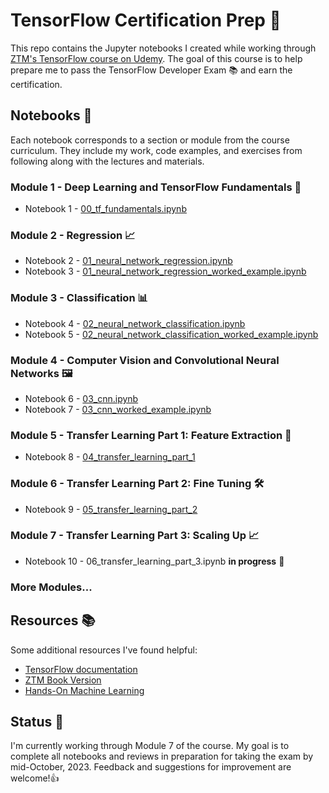 # TensorFlow Certification Prep 🚀
This repo contains the Jupyter notebooks I created while working through [ZTM's TensorFlow course on Udemy](https://www.udemy.com/course/tensorflow-developer-certificate-machine-learning-zero-to-mastery/). The goal of this course is to help prepare me to pass the TensorFlow Developer Exam 📚 and earn the certification.

## Notebooks 📔
Each notebook corresponds to a section or module from the course curriculum. They include my work, code examples, and exercises from following along with the lectures and materials.

### Module 1 - Deep Learning and TensorFlow Fundamentals 🧠
 - Notebook 1 - [00_tf_fundamentals.ipynb](https://github.com/vekoada/tensorflow-course/blob/main/00_tf_fundamentals.ipynb)
### Module 2 - Regression 📈
 - Notebook 2 - [01_neural_network_regression.ipynb](https://github.com/vekoada/tensorflow-course/blob/main/01_neural_network_regression.ipynb)
 - Notebook 3 - [01_neural_network_regression_worked_example.ipynb](https://github.com/vekoada/tensorflow-course/blob/main/01_neural_network_regression_worked_example.ipynb)
### Module 3 - Classification 📊
- Notebook 4 - [02_neural_network_classification.ipynb](https://github.com/vekoada/tensorflow-course/blob/main/02_neural_network_classification.ipynb)
- Notebook 5 - [02_neural_network_classification_worked_example.ipynb](https://github.com/vekoada/tensorflow-course/blob/main/02_neural_network_classification_worked_example.ipynb)
### Module 4 - Computer Vision and Convolutional Neural Networks 🖼️
 - Notebook 6 - [03_cnn.ipynb](https://github.com/vekoada/tensorflow-course/blob/main/03_cnn.ipynb)
 - Notebook 7 - [03_cnn_worked_example.ipynb](https://github.com/vekoada/tensorflow-course/blob/main/03_cnn_worked_example.ipynb)
### Module 5 - Transfer Learning Part 1: Feature Extraction 🔄
- Notebook 8 - [04_transfer_learning_part_1](https://github.com/vekoada/tensorflow-course/blob/main/04_transfer_learning_part_1.ipynb)
### Module 6 - Transfer Learning Part 2: Fine Tuning 🛠️
- Notebook 9 - [05_transfer_learning_part_2](https://github.com/vekoada/tensorflow-course/blob/main/05_transfer_learning_part_2_fine_tuning.ipynb) 
### Module 7 - Transfer Learning Part 3: Scaling Up 📈
- Notebook 10 - 06_transfer_learning_part_3.ipynb **in progress** 🚧
### More Modules...

## Resources 📚
Some additional resources I've found helpful:

- [TensorFlow documentation](https://www.tensorflow.org/guide)
- [ZTM Book Version](https://dev.mrdbourke.com/tensorflow-deep-learning/)
- [Hands-On Machine Learning](https://www.amazon.com/Hands-Machine-Learning-Scikit-Learn-TensorFlow/dp/1491962291/ref=sr_1_5?keywords=hands+on+machine+learning+with+scikit-learn+and+tensorflow+3&sr=8-5)

## Status 📅
I'm currently working through Module 7 of the course. My goal is to complete all notebooks and reviews in preparation for taking the exam by mid-October, 2023. Feedback and suggestions for improvement are welcome!👍

